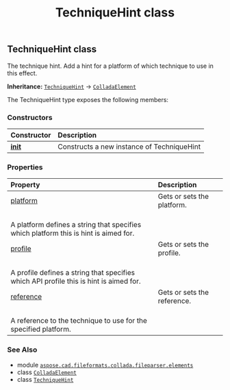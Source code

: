 ﻿---
title: TechniqueHint class
second_title: Aspose.CAD for Python via .NET API References
description: 
type: docs
weight: 1110
url: /aspose.cad.fileformats.collada.fileparser.elements/techniquehint/
is_root: false
---

## TechniqueHint class

The technique hint.
Add a hint for a platform of which technique to use in this effect.



**Inheritance:** [`TechniqueHint`](/cad/python-net/aspose.cad.fileformats.collada.fileparser.elements/techniquehint) → 
[`ColladaElement`](/cad/python-net/aspose.cad.fileformats.collada.fileparser.elements/colladaelement)



The TechniqueHint type exposes the following members:

### Constructors
| Constructor | Description |
| :- | :- |
| [__init__](/cad/python-net/aspose.cad.fileformats.collada.fileparser.elements/techniquehint/__init__/#) | Constructs a new instance of TechniqueHint |


### Properties
| Property | Description |
| :- | :- |
| [platform](/cad/python-net/aspose.cad.fileformats.collada.fileparser.elements/techniquehint/platform) | Gets or sets the platform.<br/>A platform defines a string that specifies which platform this is hint is aimed for. |
| [profile](/cad/python-net/aspose.cad.fileformats.collada.fileparser.elements/techniquehint/profile) | Gets or sets the profile.<br/>A profile defines a string that specifies which API profile this is hint is aimed for. |
| [reference](/cad/python-net/aspose.cad.fileformats.collada.fileparser.elements/techniquehint/reference) | Gets or sets the reference.<br/>A reference to the technique to use for the specified platform. |



### See Also
* module [`aspose.cad.fileformats.collada.fileparser.elements`](..)
* class [`ColladaElement`](/cad/python-net/aspose.cad.fileformats.collada.fileparser.elements/colladaelement)
* class [`TechniqueHint`](/cad/python-net/aspose.cad.fileformats.collada.fileparser.elements/techniquehint)
